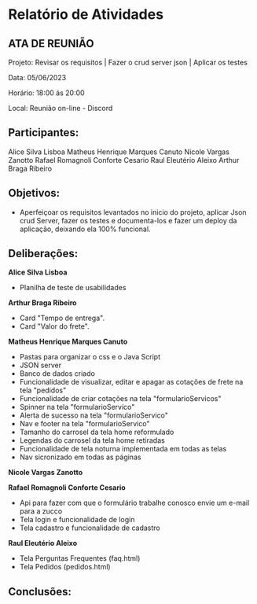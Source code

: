 # Relatório de Atividades


## ATA DE REUNIÃO

Projeto: Revisar os requisitos | Fazer o crud server json | Aplicar os testes

Data: 05/06/2023

Horário: 18:00 ás 20:00

Local: Reunião on-line - Discord

## Participantes:
Alice Silva Lisboa
Matheus Henrique Marques Canuto
Nicole Vargas Zanotto
Rafael Romagnoli Conforte Cesario
Raul Eleutério Aleixo
Arthur Braga Ribeiro

## Objetivos:
- Aperfeiçoar os requisitos levantados no inicio do projeto, aplicar Json crud Server, fazer os testes e documenta-los e fazer um deploy da aplicação, deixando ela 100% funcional.

## Deliberações:

**Alice Silva Lisboa**
 - Planilha de teste de usabilidades

**Arthur Braga Ribeiro**
- Card "Tempo de entrega".
- Card "Valor do frete".

**Matheus Henrique Marques Canuto**
 - Pastas para organizar o css e o Java Script
 - JSON server 
 - Banco de dados criado
 - Funcionalidade de visualizar, editar e apagar as cotações de frete na tela "pedidos"
 - Funcionalidade de criar cotações na tela "formularioServicos"
 - Spinner na tela "formularioServico"
 - Alerta de sucesso na tela "formularioServico"
 - Nav e footer na tela "formularioServico"
 - Tamanho do carrosel da tela home reformulado
 - Legendas do carrosel da tela home retiradas
 - Funcionalidade de tela noturna implementada em todas as telas
 - Nav sicronizado em todas as páginas

**Nicole Vargas Zanotto**

**Rafael Romagnoli Conforte Cesario**
- Api para fazer com que o formulário trabalhe conosco envie um e-mail para a zucco
- Tela login e funcionalidade de login
- Tela cadastro e funcionalidade de cadastro
  
**Raul Eleutério Aleixo**
- Tela Perguntas Frequentes (faq.html)
- Tela Pedidos (pedidos.html)
  
## Conclusões:
 
